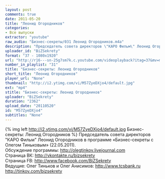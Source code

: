 ```yaml
---
layout: post
comments: true
date: 2011-05-20
title: "Леонид Огородников"
categories:
- Все выпуски
extractor: "youtube"
raw_audio: "Бизнес-секреты/031 Леонид Огородников.m4a"
description: "Председатель совета директоров \"КАРО Фильм\" Леонид Огородников в программе «Бизнес-секреты с Олегом Тиньковым» (22.05.2011).\nОбсуждение программы: http://olegtinkov.livejournal.com\nСтраница ВК: http://vkontakte.ru/bizsekrety\nСтраница FB: http://www.facebook.com/BiZSekrety\nВедущие: Олег Тиньков и Олег Анисимов: http://www.tcsbank.ru   http://tinkov.com/bizsekrety"
uploader_id: "BiZSekrety"
format: "37 - 1080x1920"
url: "http://r16---sn-25g7sm7k.c.youtube.com/videoplayback?itag=37&mv=m&mt=1362495134&ms=au&id=339ed9c9e0d78e8e&fexp=916807%2C916623%2C920704%2C912806%2C902000%2C922403%2C922405%2C929901%2C913605%2C925006%2C906938%2C931202%2C908529%2C920201%2C930101%2C930603%2C906834%2C926403%2C913570%2C901451&expire=1362515594&cp=U0hVR1VMU19OTkNONV9NRldGOm54WGx5X3A1T2V3&sver=3&ip=92.255.182.31&key=yt1&upn=w6E5G-8Z730&newshard=yes&source=youtube&sparams=cp%2Cid%2Cip%2Cipbits%2Citag%2Cratebypass%2Csource%2Cupn%2Cexpire&ipbits=8&ratebypass=yes&signature=996A7B14FF64749A5BED86418F6613C96692259F.C849F61DB0A9AAC0EB891FA7C60287212AD3B262"
number_in_playlist: "31"
title: "Бизнес-секреты: Леонид Огородников"
short_title: "Леонид Огородников"
player_url: "None"
thumbnail: "http://i2.ytimg.com/vi/M57ZyeDXjo4/default.jpg"
ext: "mp4"
stitle: "Бизнес-секреты: Леонид Огородников"
uploader: "BiZSekrety"
duration: "2362"
upload_date: "20110520"
id: "M57ZyeDXjo4"
subtitles: "None"
---
```


{% img left http://i2.ytimg.com/vi/M57ZyeDXjo4/default.jpg Бизнес-секреты: Леонид Огородников %}
Председатель совета директоров "КАРО Фильм" Леонид Огородников в программе «Бизнес-секреты с Олегом Тиньковым» (22.05.2011).  
Обсуждение программы: http://olegtinkov.livejournal.com  
Страница ВК: http://vkontakte.ru/bizsekrety  
Страница FB: http://www.facebook.com/BiZSekrety  
Ведущие: Олег Тиньков и Олег Анисимов: http://www.tcsbank.ru   http://tinkov.com/bizsekrety